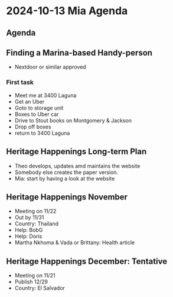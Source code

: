 # 2024-10-13 Mia Agenda

## Agenda


## Finding a Marina-based Handy-person

* Nextdoor or similar approved

### First task

* Meet me at 3400 Laguna
* Get an Uber
* Goto to storage unit
* Boxes to Uber car
* Drive to Stout books on Montgomery & Jackson
* Drop off boxes
* return to 3400 Laguna


## Heritage Happenings Long-term Plan

* Theo develops, updates amd maintains the website
* Somebody else creates the paper version.
* Mia: start by having a look at the website

## Heritage Happenings November

* Meeting on 11/22
* Out by 11/31
* Country: Thailand
* Help: BobG
* Help: Doris
* Martha Nkhoma & Vada or Brittany: Health article


## Heritage Happenings December: Tentative

* Meeting on 11/21
* Publish 12/29
* Country: El Salvador

